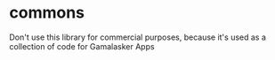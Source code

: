 # commons

Don't use this library for commercial purposes, because it's used as a collection of code for Gamalasker Apps
